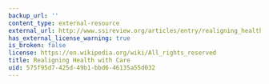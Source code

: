 ```yaml
---
backup_url: ''
content_type: external-resource
external_url: http://www.ssireview.org/articles/entry/realigning_health_with_care
has_external_license_warning: true
is_broken: false
license: https://en.wikipedia.org/wiki/All_rights_reserved
title: Realigning Health with Care
uid: 575f95d7-425d-49b1-bbd6-46135a55d032
---
```

